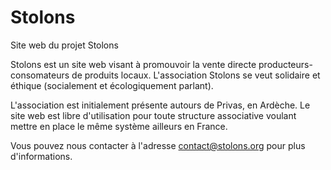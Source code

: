 # Stolons
Site web du projet Stolons

Stolons est un site web visant à promouvoir la vente directe producteurs-consomateurs de produits locaux.
L'association Stolons se veut solidaire et éthique (socialement et écologiquement parlant).

L'association est initialement présente autours de Privas, en Ardèche.
Le site web est libre d'utilisation pour toute structure associative voulant mettre en place le même système ailleurs en France.

Vous pouvez nous contacter à l'adresse contact@stolons.org pour plus d'informations.

